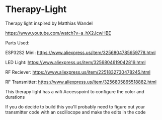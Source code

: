 # Therapy-Light
Therapy light inspired by Matthias Wandel 

https://www.youtube.com/watch?v=a_hX2JcwHBE


Parts Used:

ESP32S2 Mini: https://www.aliexpress.us/item/3256804785659778.html 

LED Light: https://www.aliexpress.us/item/3256804619042819.html

RF Reciever: https://www.aliexpress.us/item/2251832730478245.html

RF Transmitter: https://www.aliexpress.us/item/3256805865518882.html

This therapy light has a wifi Accesspoint to configure the color and durations

If you do decide to build this you'll probably need to figure out your transmitter code with an oscillocope and make the edits in the code
